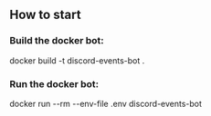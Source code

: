 ## How to start
### Build the docker bot:
docker build -t discord-events-bot . 

### Run the docker bot:
docker run --rm --env-file .env discord-events-bot